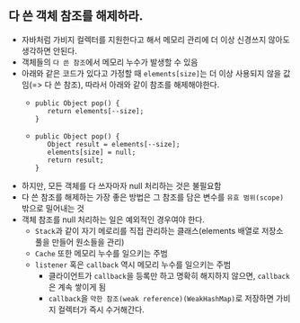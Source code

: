 ## 다 쓴 객체 참조를 해제하라.

 - 자바처럼 가비지 컬렉터를 지원한다고 해서 메모리 관리에 더 이상 신경쓰지 않아도 생각하면 안된다.
 - 객체들의 `다 쓴 참조`에서 메모리 누수가 발생할 수 있음
 - 아래와 같은 코드가 있다고 가정할 때 `elements[size]`는 더 이상 사용되지 않을 값임(=> 다 쓴 참조), 따라서 아래와 같이 참조를 해제해야한다.
   - ```
     public Object pop() {
        return elements[--size];
     }  
     ``` 
   - ```
     public Object pop() {
        Object result = elements[--size];
        elements[size] = null;
        return result;
     }
     ```
 - 하지만, 모든 객체를 다 쓰자마자 null 처리하는 것은 불필요함
 - 다 쓴 참조를 해제하는 가장 좋은 방법은 그 참조를 담은 변수를 `유효 범위(scope)` 밖으로 밀어내는 것
 - 객체 참조를 null 처리하는 일은 예외적인 경우여야 한다.
   - `Stack`과 같이 자기 메로리를 직접 관리하는 클래스(elements 배열로 저장소 풀을 만들어 원소들을 관리)
   - `Cache` 또한 메모리 누수를 일으키는 주범
   - `listener` 혹은 `callback` 역시 메모리 누수를 일으키는 주범
     - 클라이언트가 `callback`을 등록만 하고 명확히 해지하지 않으면, `callback`은 계속 쌓이게 됨
     - `callback`을 `약한 참조(weak reference)(WeakHashMap)`로 저장하면 가비지 컬렉터가 즉시 수거해간다.